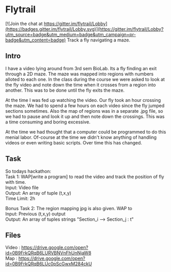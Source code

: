 # Flytrail

[![Join the chat at https://gitter.im/flytrail/Lobby](https://badges.gitter.im/flytrail/Lobby.svg)](https://gitter.im/flytrail/Lobby?utm_source=badge&utm_medium=badge&utm_campaign=pr-badge&utm_content=badge)
Track a fly navigating a maze.

## Intro
I have a video lying around from 3rd sem BioLab. Its a fly finding an exit through a 2D maze. 
The maze was mapped into regions with numbers alloted to each one.
In the class during the course we were asked to look at the fly video and note down the time when it crosses from a region into another. This was to be done until the fly exits the maze.

At the time I was fed up watching the video. Our fly took an hour crossing the maze. We had to spend a few hours on each video since the fly jumped sections sometimes. Also the map of regions was in a separate .jpg file, so we had to pause and look it up and then note down the crossings. This was a time consuming and boring excessive. 

At the time we had thought that a computer could be programmed to do this menial labor. Of-course at the time we didn't know anything of handling videos or even writing basic scripts. Over time this has changed. 

## Task
So todays hackathon:  
Task 1: WAP[write a program] to read the video and track the position of fly with time.  
Input: Video file  
Output: An array of tuple (t,x,y)  
Time Limit: 2h

Bonus Task 2: The region mapping jpg is also given. WAP to  
Input: Previous (t,x,y) output  
Output: An array of tuples strings "Section_i —> Section_j : t"

## Files
Video : https://drive.google.com/open?id=0B9FrkQRqB6LURVBNVnFhUnNjaW8  
Map   : https://drive.google.com/open?id=0B9FrkQRqB6LUc0pScGwxM284ckU
